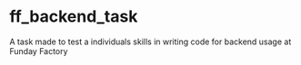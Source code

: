 # ff_backend_task
A task made to test a individuals skills in writing code for backend usage at Funday Factory
